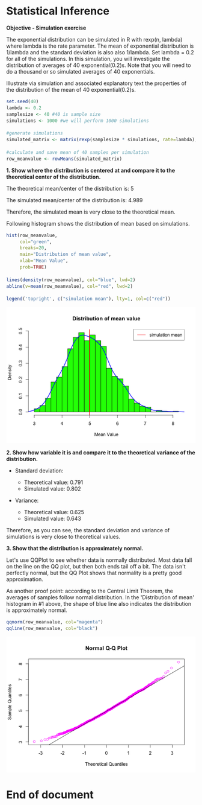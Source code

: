 Statistical Inference
=====================
**Objective - Simulation exercise**

The exponential distribution can be simulated in R with rexp(n, lambda) where lambda is the rate parameter. The mean of exponential distribution is 1/lambda and the standard deviation is also also 1/lambda. Set lambda = 0.2 for all of the simulations. In this simulation, you will investigate the distribution of averages of 40 exponential(0.2)s. Note that you will need to do a thousand or so simulated averages of 40 exponentials.

Illustrate via simulation and associated explanatory text the properties of the distribution of the mean of 40 exponential(0.2)s.


```r
set.seed(40)
lambda <- 0.2
samplesize <- 40 #40 is sample size
simulations <- 1000 #we will perform 1000 simulations

#generate simulations
simulated_matrix <- matrix(rexp(samplesize * simulations, rate=lambda), nrow=simulations, ncol=samplesize)

#calculate and save mean of 40 samples per simulation
row_meanvalue <- rowMeans(simulated_matrix)
```

**1. Show where the distribution is centered at and compare it to the theoretical center of the distribution.**

The theoretical mean/center of the distribution is: 5

The simulated mean/center of the distribution is:
4.989

Therefore, the simulated mean is very close to the theoretical mean.

Following histogram shows the distribution of mean based on simulations.


```r
hist(row_meanvalue,
     col="green",
     breaks=20,
     main="Distribution of mean value",
     xlab="Mean Value",
     prob=TRUE)

lines(density(row_meanvalue), col="blue", lwd=2)
abline(v=mean(row_meanvalue), col="red", lwd=2)

legend('topright', c("simulation mean"), lty=1, col=c("red"))
```

![](./simulation_exercise_files/figure-html/unnamed-chunk-2-1.png) 

**2. Show how variable it is and compare it to the theoretical variance of the distribution.**

* Standard deviation:
    + Theoretical value: 0.791
    + Simulated value: 0.802

* Variance:
    + Theoretical value: 0.625
    + Simulated value: 0.643

Therefore, as you can see, the standard deviation and variance of simulations is very close to theoretical values.

**3. Show that the distribution is approximately normal.**

Let's use QQPlot to see whether data is normally distributed. Most data fall on the line on the QQ plot, but then both ends tail off a bit. The data isn't perfectly normal, but the QQ Plot shows that normality is a pretty good approximation. 

As another proof point: according to the Central Limit Theorem, the averages of samples follow normal distribution. In the 'Distribution of mean' histogram in #1 above, the shape of blue line also indicates the distribution is approximately normal.


```r
qqnorm(row_meanvalue, col="magenta")
qqline(row_meanvalue, col="black")
```

![](./simulation_exercise_files/figure-html/unnamed-chunk-3-1.png) 

End of document
===============
